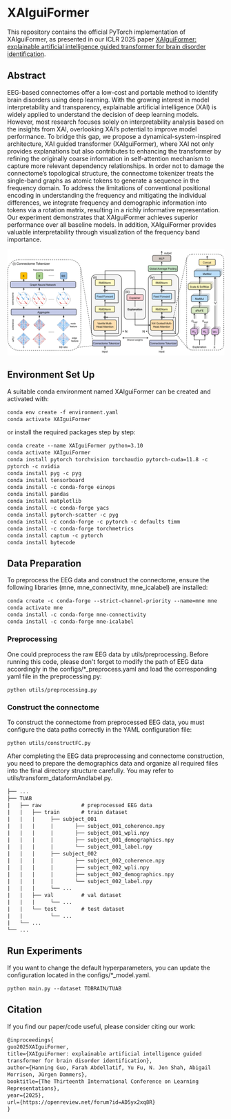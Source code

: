 # XAIguiFormer
This repository contains the official PyTorch implementation of XAIguiFormer, as presented in our ICLR 2025 paper [XAIguiFormer: explainable artificial intelligence guided transformer for brain disorder identification](https://openreview.net/forum?id=AD5yx2xq8R).

## Abstract
EEG-based connectomes offer a low-cost and portable method to identify brain disorders using deep learning. With the growing interest in model interpretability and transparency, explainable artificial intelligence (XAI) is widely applied to understand the decision of deep learning models. However, most research focuses solely on interpretability analysis based on the insights from XAI, overlooking XAI’s potential to improve model performance. To bridge this gap, we propose a dynamical-system-inspired architecture, XAI guided transformer (XAIguiFormer), where XAI not only provides explanations but also contributes to enhancing the transformer by refining the originally coarse information in self-attention mechanism to capture more relevant dependency relationships. In order not to damage the connectome’s topological structure, the connectome tokenizer treats the single-band graphs as atomic tokens to generate a sequence in the frequency domain. To address the limitations of conventional positional encoding in understanding the frequency and mitigating the individual differences, we integrate frequency and demographic information into tokens via a rotation matrix, resulting in a richly informative representation. Our experiment demonstrates that XAIguiFormer achieves superior performance over all baseline models. In addition, XAIguiFormer provides valuable interpretability through visualization of the frequency band importance.

![XAIguiFormer](XAIguiFormer.png)

## Environment Set Up
A suitable conda environment named XAIguiFormer can be created and activated with:
```
conda env create -f environment.yaml
conda activate XAIguiFormer
```
or install the required packages step by step:
```
conda create --name XAIguiFormer python=3.10
conda activate XAIguiFormer
conda install pytorch torchvision torchaudio pytorch-cuda=11.8 -c pytorch -c nvidia
conda install pyg -c pyg
conda install tensorboard
conda install -c conda-forge einops
conda install pandas
conda install matplotlib
conda install -c conda-forge yacs
conda install pytorch-scatter -c pyg
conda install -c conda-forge -c pytorch -c defaults timm
conda install -c conda-forge torchmetrics
conda install captum -c pytorch
conda install bytecode
```

## Data Preparation
To preprocess the EEG data and construct the connectome, ensure the following libraries (mne, mne_connectivity, mne_icalabel) are installed:
```
conda create -c conda-forge --strict-channel-priority --name=mne mne
conda activate mne
conda install -c conda-forge mne-connectivity
conda install -c conda-forge mne-icalabel
```

### Preprocessing
One could preprocess the raw EEG data by utils/preprocessing. Before running this code, please don't forget to modify the path of EEG data accordingly in the configs/*_preprocess.yaml and load the corresponding yaml file in the preprocessing.py:
```
python utils/preprocessing.py
```

### Construct the connectome
To construct the connectome from preprocessed EEG data, you must configure the data paths correctly in the YAML configuration file:
```
python utils/constructFC.py
```

After completing the EEG data preprocessing and connectome construction, you need to prepare the demographics data and organize all required files into the final directory structure carefully. You may refer to utils/transform_dataformAndlabel.py.
```EEGBenchmarkDataset
├── ...
├── TUAB
|   ├── raw             # preprocessed EEG data
|   |   ├── train       # train dataset
|   |   |     ├── subject_001
|   |   |     |       ├── subject_001_coherence.npy
|   |   |     |       ├── subject_001_wpli.npy
|   |   |     |       ├── subject_001_demographics.npy
|   |   |     |       └── subject_001_label.npy
|   |   |     ├── subject_002
|   |   |     |       ├── subject_002_coherence.npy
|   |   |     |       ├── subject_002_wpli.npy
|   |   |     |       ├── subject_002_demographics.npy
|   |   |     |       └── subject_002_label.npy
|   |   |     └── ...
|   |   ├── val         # val dataset
|   |   |     └── ...
|   |   └── test        # test dataset
|   |         └── ...
|   └── ...
└── ...
```

## Run Experiments
If you want to change the default hyperparameters, you can update the configuration located in the configs/*_model.yaml.
```
python main.py --dataset TDBRAIN/TUAB
```

## Citation
If you find our paper/code useful, please consider citing our work:
```
@inproceedings{
guo2025XAIguiFormer,
title={XAIguiFormer: explainable artificial intelligence guided transformer for brain disorder identification},
author={Hanning Guo, Farah Abdellatif, Yu Fu, N. Jon Shah, Abigail Morrison, Jürgen Dammers},
booktitle={The Thirteenth International Conference on Learning Representations},
year={2025},
url={https://openreview.net/forum?id=AD5yx2xq8R}
}
```
